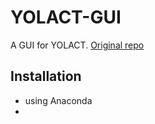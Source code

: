 # YOLACT-GUI
A GUI for YOLACT.
[Original repo](https://github.com/dbolya/yolact)

## Installation
- using Anaconda
- 